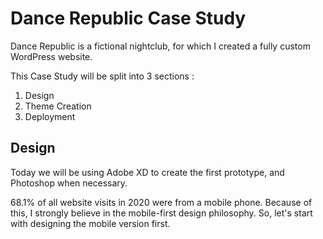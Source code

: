 # Dance Republic Case Study

Dance Republic is a fictional nightclub, for which I created a fully custom WordPress website.

This Case Study will be split into 3 sections :

1. Design
2. Theme Creation
3. Deployment

## Design

Today we will be using Adobe XD to create the first prototype, and Photoshop when necessary.

68.1% of all website visits in 2020 were from a mobile phone. Because of this, I strongly believe in the mobile-first design philosophy. So, let's start with designing the mobile version first.

